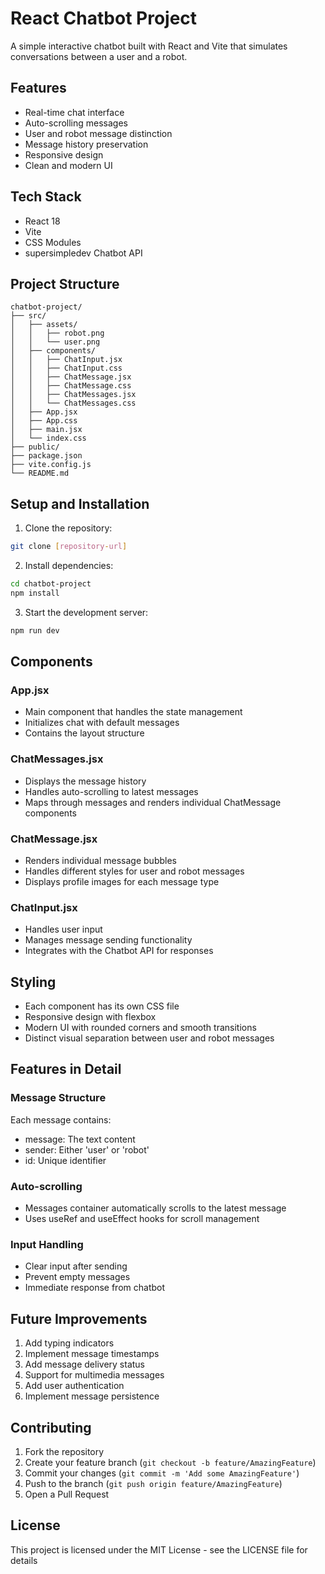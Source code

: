 # React Chatbot Project

A simple interactive chatbot built with React and Vite that simulates conversations between a user and a robot.

## Features

- Real-time chat interface
- Auto-scrolling messages
- User and robot message distinction
- Message history preservation
- Responsive design
- Clean and modern UI

## Tech Stack

- React 18
- Vite
- CSS Modules
- supersimpledev Chatbot API

## Project Structure

```
chatbot-project/
├── src/
│   ├── assets/
│   │   ├── robot.png
│   │   └── user.png
│   ├── components/
│   │   ├── ChatInput.jsx
│   │   ├── ChatInput.css
│   │   ├── ChatMessage.jsx
│   │   ├── ChatMessage.css
│   │   ├── ChatMessages.jsx
│   │   └── ChatMessages.css
│   ├── App.jsx
│   ├── App.css
│   ├── main.jsx
│   └── index.css
├── public/
├── package.json
├── vite.config.js
└── README.md
```

## Setup and Installation

1. Clone the repository:
```bash
git clone [repository-url]
```

2. Install dependencies:
```bash
cd chatbot-project
npm install
```

3. Start the development server:
```bash
npm run dev
```

## Components

### App.jsx
- Main component that handles the state management
- Initializes chat with default messages
- Contains the layout structure

### ChatMessages.jsx
- Displays the message history
- Handles auto-scrolling to latest messages
- Maps through messages and renders individual ChatMessage components

### ChatMessage.jsx
- Renders individual message bubbles
- Handles different styles for user and robot messages
- Displays profile images for each message type

### ChatInput.jsx
- Handles user input
- Manages message sending functionality
- Integrates with the Chatbot API for responses

## Styling

- Each component has its own CSS file
- Responsive design with flexbox
- Modern UI with rounded corners and smooth transitions
- Distinct visual separation between user and robot messages

## Features in Detail

### Message Structure
Each message contains:
- message: The text content
- sender: Either 'user' or 'robot'
- id: Unique identifier

### Auto-scrolling
- Messages container automatically scrolls to the latest message
- Uses useRef and useEffect hooks for scroll management

### Input Handling
- Clear input after sending
- Prevent empty messages
- Immediate response from chatbot

## Future Improvements

1. Add typing indicators
2. Implement message timestamps
3. Add message delivery status
4. Support for multimedia messages
5. Add user authentication
6. Implement message persistence

## Contributing

1. Fork the repository
2. Create your feature branch (`git checkout -b feature/AmazingFeature`)
3. Commit your changes (`git commit -m 'Add some AmazingFeature'`)
4. Push to the branch (`git push origin feature/AmazingFeature`)
5. Open a Pull Request

## License

This project is licensed under the MIT License - see the LICENSE file for details
